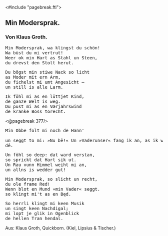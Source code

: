 <#include "pagebreak.ftl">
<h2>Min Modersprak.</h2>

<h3>Von Klaus Groth.</h3>

<pre>Min Modersprak, wa klingst du schön!
Wa büst du mi vertrut!
Weer ok min Hart as Stahl un Steen,
du drevst den Stolt herut.</pre>

<pre>Du bögst min stiwe Nack so licht
as Moder mit ern Arm,
du fichelst mi umt Angesicht &ndash;
un still is alle Larm.</pre>

<pre>Ik föhl mi as en lüttjet Kind,
de ganze Welt is weg.
Du pust mi as en Vœrjahrswind
de kranke Boss torecht.</pre>

\<@pagebreak 377/><pre>Min Obbe folt mi noch de Hann'	
un seggt to mi: »Nu bê!«
Un »Vaderunser« fang ik an,
as ik wul früher dê.</pre>

<pre>Un föhl so deep: dat ward verstan,
so sprickt dat Hart sik ut.
Un Rau vunn Himmel weiht mi an,
un allns is wedder gut!</pre>

<pre>Min Modersprak, so slicht un recht,
du ole frame Red!
Wenn blot en Mund »min Vader« seggt.
so klingt mi't as en B&#281;d.</pre>

<pre>So herrli klingt mi keen Musik
un singt keen Nachdigal;
mi lopt je glik in Ogenblick
de hellen Tran hendal.</pre>

<div class="source">Aus: Klaus Groth, Quickborn. (Kiel, Lipsius &amp; Tischer.)</div>

